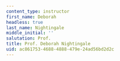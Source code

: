 ```yaml
---
content_type: instructor
first_name: Deborah
headless: true
last_name: Nightingale
middle_initial: ''
salutation: Prof.
title: Prof. Deborah Nightingale
uid: ac861753-4688-4888-479e-24ad56bd2d2c
---
```

